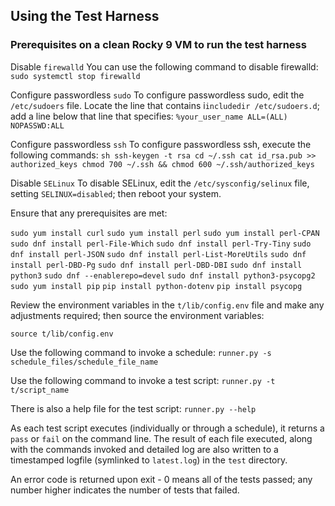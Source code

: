 ## Using the Test Harness

### Prerequisites on a clean Rocky 9 VM to run the test harness

Disable `firewalld`
    You can use the following command to disable firewalld: 
    `sudo systemctl stop firewalld`

Configure passwordless `sudo`
    To configure passwordless sudo, edit the `/etc/sudoers` file.  Locate the line that contains i`includedir /etc/sudoers.d`; add a line below that line that specifies: `%your_user_name ALL=(ALL) NOPASSWD:ALL`

Configure passwordless `ssh`
    To configure passwordless ssh, execute the following commands:
    ```sh
    ssh-keygen -t rsa
    cd ~/.ssh
    cat id_rsa.pub >> authorized_keys
    chmod 700 ~/.ssh && chmod 600 ~/.ssh/authorized_keys
    ```

Disable `SELinux`
    To disable SELinux, edit the `/etc/sysconfig/selinux` file, setting `SELINUX=disabled`; then reboot your system.


Ensure that any prerequisites are met:

`sudo yum install curl`
`sudo yum install perl`
`sudo yum install perl-CPAN`
`sudo dnf install perl-File-Which`
`sudo dnf install perl-Try-Tiny`
`sudo dnf install perl-JSON`
`sudo dnf install perl-List-MoreUtils`
`sudo dnf install perl-DBD-Pg`
`sudo dnf install perl-DBD-DBI`
`sudo dnf install python3`
`sudo dnf --enablerepo=devel`
`sudo dnf install python3-psycopg2`
`sudo yum install pip`
`pip install python-dotenv`
`pip install psycopg`

Review the environment variables in the `t/lib/config.env` file and make any adjustments required; then source the environment variables:

`source t/lib/config.env`


Use the following command to invoke a schedule:
`runner.py -s schedule_files/schedule_file_name`

Use the following command to invoke a test script:
`runner.py -t t/script_name`

There is also a help file for the test script:
`runner.py --help`

As each test script executes (individually or through a schedule), it returns a `pass` or `fail` on the command line. The result of each file executed, along with the commands invoked and detailed log are also written to a timestamped logfile (symlinked to `latest.log`) in the `test` directory.

An error code is returned upon exit - 0 means all of the tests passed; any number higher indicates the number of tests that failed.


